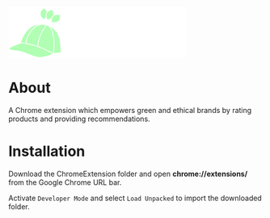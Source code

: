<img src="https://github.com/hamza-dugmag/green-cap/blob/main/ChromeExtension/img/whitelogo.png?raw=true" height="100" width="auto">
<!-- ![GreenCap Logo](https://github.com/hamza-dugmag/green-cap/blob/main/ChromeExtension/img/logo.png?raw=true) -->

# About
A Chrome extension which empowers green and ethical brands by rating products and providing recommendations.

# Installation
Download the ChromeExtension folder and open **chrome://extensions/** from the Google Chrome URL bar.

Activate `Developer Mode` and select `Load Unpacked` to import the downloaded folder.
